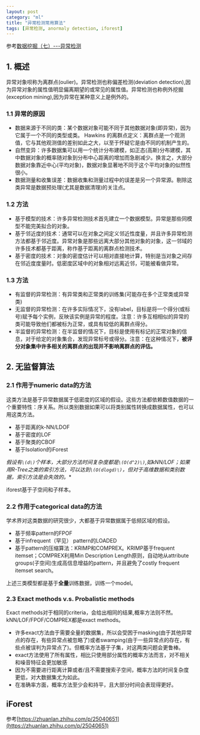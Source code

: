 ```yaml
---
layout: post
category: "ml"
title: "异常检测常用算法"
tags: [异常检测, anormaly detection, iforest]
---
```


参考[数据挖掘（七）---异常检测](http://blog.163.com/zhoulili1987619@126/blog/static/353082012015211114642546)

## 1. 概述

异常对象呗称为离群点(oulier)。异常检测也称偏差检测(deviation detection),因为异常对象的属性值明显偏离期望的或常见的属性值。异常检测也称例外挖掘(exception mining),因为异常在某种意义上是例外的。

### 1.1 异常的原因

+ 数据来源于不同的类：某个数据对象可能不同于其他数据对象(即异常)，因为它属于一个不同的类型或类。
Hawkins 的离群点定义：离群点是一个观测值，它与其他观测值的差别如此之大，以至于怀疑它是由不同的机制产生的。
+ 自然变异：许多数据集可以用一个统计分布建模，如正态(高斯)分布建模，其中数据对象的概率随对象到分布中心距离的增加而急剧减少。换言之，大部分数据对象靠近中心(平均对象)，数据对象显著地不同于这个平均对象的似然性很小。
+ 数据测量和收集误差：数据收集和测量过程中的误差是另一个异常源。剔除这类异常是数据预处理(尤其是数据清理)的关注点。

### 1.2 方法

+ 基于模型的技术：许多异常检测技术首先建立一个数据模型。异常是那些同模型不能完美拟合的对象。
+ 基于邻近度的技术：通常可以在对象之间定义邻近性度量，并且许多异常检测方法都基于邻近度。异常对象是那些远离大部分其他对象的对象，这一邻域的许多技术都基于距离，称作基于距离的离群点检测技术。
+ 基于密度的技术：对象的密度估计可以相对直接地计算，特别是当对象之间存在邻近度度量时。低密度区域中的对象相对远离近邻，可能被看做异常。

### 1.3 方法
+ 有监督的异常检测：有异常类和正常类的训练集(可能存在多个正常类或异常类)
+ 无监督的异常检测：在许多实际情况下，没有label，目标是将一个得分(或标号)赋予每个实例，反映该实例是异常的程度。注意：许多互相相似的异常的类可能导致他们都被标为正常，或具有较低的离群点得分。
+ 半监督的异常检测：在半监督的情况下，目标是使用有标记的正常对象的信息，对于给定的对象集合，发现异常标号或得分。注意：在这种情况下，**被评分对象集中许多相关的离群点的出现并不影响离群点的评估。**

## 2. 无监督算法

### 2.1 作用于numeric data的方法

这类方法是基于异常数据属于低密度的区域的假设。这些方法都依赖数值数据的一个重要特性：序关系。所以类别数据如果可以将类别属性转换成数据属性，也可以用这类方法。

+ 基于距离的k-NN/LDOF
+ 基于密度的LOF
+ 基于聚类的CBOF
+ 基于Isolation的iForest

**假设有`\(d\)`个样本，大部分方法时间复杂度都是`\(O(d^2)\)`,如kNN/LOF；如果用R*-Tree之类的索引方法，可以达到`\(O(dlogd)\)`，但对于高维数据和类别数据，索引方法是会失效的。**

iforest基于子空间和子样本。

### 2.2 作用于categorical data的方法

学术界对这类数据的研究很少，大都基于异常数据属于低频区域的假设。

+ 基于频率pattern的FPOF
+ 基于infrequent（罕见） pattern的LOADED
+ 基于pattern的压缩算法：KRIMP和COMPREX。KRIMP基于frequent itemset；COMPREX利用Min Description Length原则，自动地从attribute groups(子空间)生成高信息增益的pattern，并且避免了costly frequent itemset search。

上述三类模型都是基于**全量**训练数据，训练一个model。

### 2.3 Exact methods v.s. Probalistic methods

Exact methods对于相同的criteria，会给出相同的结果,概率方法则不然。kNN/LOF/FPOF/COMPREX都是exact methods。

+ 许多exact方法由于需要全量的数据集，所以会受困于masking(由于其他异常点的存在，有些异常点被忽略了)或者swamping(由于一些异常点的存在，有些点被误判为异常点了)。但概率方法基于子集，对这两类问题会更鲁棒。
+ exact方法使用了所有属性，相比只使用部分属性的概率方法而言，对不相关和噪音特征会更加敏感
+ 因为不需要进行距离计算或者/且不需要搜索子空间，概率方法的时间复杂度更低，对大数据集尤为如此。
+ 在准确率方面，概率方法至少会和持平，且大部分时间会表现得更好。

## iForest

参考[https://zhuanlan.zhihu.com/p/25040651](https://zhuanlan.zhihu.com/p/25040651)


